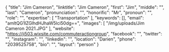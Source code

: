 {
  "title": "Jim Cameron",
  "linktitle": "Jim Cameron",
  "first": "Jim",
  "middle": "",
  "last": "Cameron",
  "pronunciation": "",
  "honorific": "Mr",
  "pronoun": "",
  "role": "",
  "expertise": [
    "Transportation"
  ],
  "keywords": [],
  "email": "amltQG1lZGlhdHJhaW5lci50dg==",
  "images": [
    "/img/uploads/Jim Cameron  2021.JPG"
  ],
  "website": "https://ji503.wixsite.com/commuteractiongroup",
  "facebook": "",
  "twitter": "",
  "instagram": "",
  "linkedin": "",
  "location": "Darien",
  "phone": "2039525758",
  "bio": "",
  "layout": "person"
}
